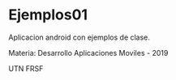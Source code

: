 # Ejemplos01
Aplicacion android con ejemplos de clase.

Materia: Desarrollo Aplicaciones Moviles - 2019

UTN FRSF
